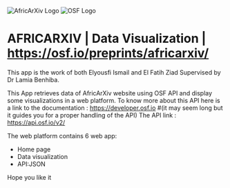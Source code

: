 ![AfricArXiv Logo](https://storage.googleapis.com/cos-osf-prod-cdn-us/assets/square_color_no_transparent-2.png)                                                             ![OSF Logo](https://www.library.ucla.edu/sites/default/files/media/osf-logo-black.original.png)

# AFRICARXIV  | Data Visualization | https://osf.io/preprints/africarxiv/
This app is the work of both Elyousfi Ismail and El Fatih Ziad Supervised by Dr Lamia Benhiba.

This App retrieves data of AfricArXiv website using OSF API and display some visualizations in a web platform.
To know more about this API here is a link to the documentation : https://developer.osf.io #(it may seem long but it guides you for a proper handling of the API) 
The API link : https://api.osf.io/v2/

The web platform contains 6 web app:
  - Home page                  
  - Data visualization                                               
  - API:JSON                   
                                        
Hope you like it
